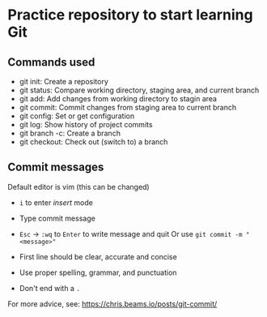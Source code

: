 # Practice repository to start learning Git

## Commands used

 - git init: Create a repository
 - git status: Compare working directory, staging area, and current branch
 - git add: Add changes from working directory to stagin area
 - git commit: Commit changes from staging area to current branch
 - git config: Set or get configuration
 - git log: Show history of project commits
 - git branch -c: Create a branch
 - git checkout: Check out (switch to) a branch

## Commit messages

Default editor is vim (this can be changed)
 - `i` to enter *insert* mode
 - Type commit message
 - `Esc` -> `:wq` to `Enter` to write message and quit
Or use `git commit -m "<message>"`

 - First line should be clear, accurate and concise
 - Use proper spelling, grammar, and punctuation
 - Don't end with a `.`

For more advice, see: https://chris.beams.io/posts/git-commit/
